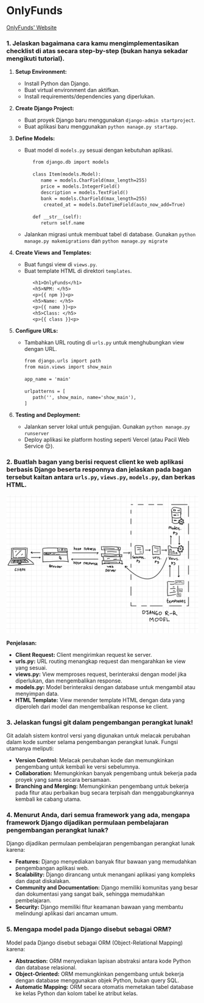 # OnlyFunds

[OnlyFunds' Website](https://erdafa-andikri-onlyfunds.pbp.cs.ui.ac.id/)

### 1. Jelaskan bagaimana cara kamu mengimplementasikan checklist di atas secara step-by-step (bukan hanya sekadar mengikuti tutorial).

1. **Setup Environment:**
   - Install Python dan Django.
   - Buat virtual environment dan aktifkan.
   - Install requirements/dependencies yang diperlukan.

2. **Create Django Project:**
   - Buat proyek Django baru menggunakan `django-admin startproject`.
   - Buat aplikasi baru menggunakan `python manage.py startapp`.

3. **Define Models:**
   - Buat model di `models.py` sesuai dengan kebutuhan aplikasi.
     ```
        from django.db import models

        class Item(models.Model):
           name = models.CharField(max_length=255)
           price = models.IntegerField()
           description = models.TextField()
           bank = models.CharField(max_length=255)
            created_at = models.DateTimeField(auto_now_add=True)

        def __str__(self):
           return self.name
     ```
   - Jalankan migrasi untuk membuat tabel di database. Gunakan `python manage.py makemigrations` dan `python manage.py migrate`

4. **Create Views and Templates:**
   - Buat fungsi view di `views.py`.
   - Buat template HTML di direktori `templates`.
     ```
        <h1>OnlyFunds</h1>
        <h5>NPM: </h5>
        <p>{{ npm }}<p>
        <h5>Name: </h5>
        <p>{{ name }}<p>
        <h5>Class: </h5>
        <p>{{ class }}<p>
     ```

5. **Configure URLs:**
   - Tambahkan URL routing di `urls.py` untuk menghubungkan view dengan URL.
     ```
     from django.urls import path
     from main.views import show_main

     app_name = 'main'

     urlpatterns = [
        path('', show_main, name='show_main'),
     ]
     ```

6. **Testing and Deployment:**
   - Jalankan server lokal untuk pengujian. Gunakan `python manage.py runserver`
   - Deploy aplikasi ke platform hosting seperti Vercel (atau Pacil Web Service 😌).

### 2. Buatlah bagan yang berisi request client ke web aplikasi berbasis Django beserta responnya dan jelaskan pada bagan tersebut kaitan antara `urls.py`, `views.py`, `models.py`, dan berkas HTML.

![Bagan Request-Response](diagram.jpeg)

**Penjelasan:**
- **Client Request:** Client mengirimkan request ke server.
- **urls.py:** URL routing menangkap request dan mengarahkan ke view yang sesuai.
- **views.py:** View memproses request, berinteraksi dengan model jika diperlukan, dan mengembalikan response.
- **models.py:** Model berinteraksi dengan database untuk mengambil atau menyimpan data.
- **HTML Template:** View merender template HTML dengan data yang diperoleh dari model dan mengembalikan response ke client.

### 3. Jelaskan fungsi git dalam pengembangan perangkat lunak!

Git adalah sistem kontrol versi yang digunakan untuk melacak perubahan dalam kode sumber selama pengembangan perangkat lunak. Fungsi utamanya meliputi:
- **Version Control:** Melacak perubahan kode dan memungkinkan pengembang untuk kembali ke versi sebelumnya.
- **Collaboration:** Memungkinkan banyak pengembang untuk bekerja pada proyek yang sama secara bersamaan.
- **Branching and Merging:** Memungkinkan pengembang untuk bekerja pada fitur atau perbaikan bug secara terpisah dan menggabungkannya kembali ke cabang utama.

### 4. Menurut Anda, dari semua framework yang ada, mengapa framework Django dijadikan permulaan pembelajaran pengembangan perangkat lunak?

Django dijadikan permulaan pembelajaran pengembangan perangkat lunak karena:
- **Features:** Django menyediakan banyak fitur bawaan yang memudahkan pengembangan aplikasi web.
- **Scalability:** Django dirancang untuk menangani aplikasi yang kompleks dan dapat diskalakan.
- **Community and Documentation:** Django memiliki komunitas yang besar dan dokumentasi yang sangat baik, sehingga memudahkan pembelajaran.
- **Security:** Django memiliki fitur keamanan bawaan yang membantu melindungi aplikasi dari ancaman umum.

### 5. Mengapa model pada Django disebut sebagai ORM?

Model pada Django disebut sebagai ORM (Object-Relational Mapping) karena:
- **Abstraction:** ORM menyediakan lapisan abstraksi antara kode Python dan database relasional.
- **Object-Oriented:** ORM memungkinkan pengembang untuk bekerja dengan database menggunakan objek Python, bukan query SQL.
- **Automatic Mapping:** ORM secara otomatis memetakan tabel database ke kelas Python dan kolom tabel ke atribut kelas.
